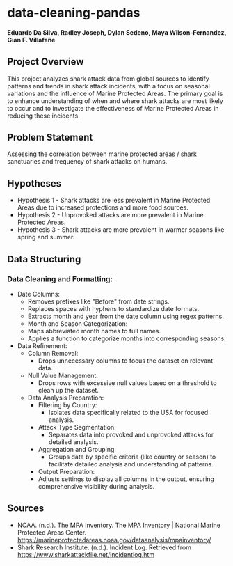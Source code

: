 # data-cleaning-pandas

#### Eduardo Da Silva, Radley Joseph, Dylan Sedeno, Maya Wilson-Fernandez, Gian F. Villafañe

## Project Overview
This project analyzes shark attack data from global sources to identify patterns and trends in shark attack incidents, with a focus on seasonal variations and the influence of Marine Protected Areas. The primary goal is to enhance understanding of when and where shark attacks are most likely to occur and to investigate the effectiveness of Marine Protected Areas in reducing these incidents.
  
## Problem Statement 
  Assessing the correlation between marine protected areas / shark sanctuaries and frequency of shark attacks on humans. 

## Hypotheses
- Hypothesis 1 - Shark attacks are less prevalent in Marine Protected Areas due to increased protections and more food sources.
- Hypothesis 2 - Unprovoked attacks are more prevalent in Marine Protected Areas.
- Hypothesis 3 - Shark attacks are more prevalent in warmer seasons like spring and summer. 

## Data Structuring 
### Data Cleaning and Formatting:
- Date Columns:
  - Removes prefixes like "Before" from date strings.
  - Replaces spaces with hyphens to standardize date formats.
  - Extracts month and year from the date column using regex patterns.
  - Month and Season Categorization:
  - Maps abbreviated month names to full names.
  - Applies a function to categorize months into corresponding seasons.
- Data Refinement:
  - Column Removal:
    - Drops unnecessary columns to focus the dataset on relevant data.
  - Null Value Management:
    - Drops rows with excessive null values based on a threshold to clean up the dataset.
  - Data Analysis Preparation:
    - Filtering by Country:
      - Isolates data specifically related to the USA for focused analysis.
    - Attack Type Segmentation:
      - Separates data into provoked and unprovoked attacks for detailed analysis.
    - Aggregation and Grouping:
      - Groups data by specific criteria (like country or season) to facilitate detailed analysis and understanding of patterns.
    - Output Preparation:
    - Adjusts settings to display all columns in the output, ensuring comprehensive visibility during analysis.

## Sources
- NOAA. (n.d.). The MPA Inventory. The MPA Inventory | National Marine Protected Areas Center. https://marineprotectedareas.noaa.gov/dataanalysis/mpainventory/ 
- Shark Research Institute. (n.d.). Incident Log. Retrieved from https://www.sharkattackfile.net/incidentlog.htm